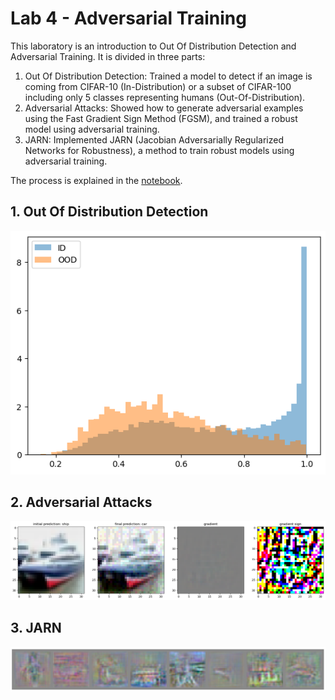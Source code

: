 # Lab 4 - Adversarial Training

This laboratory is an introduction to Out Of Distribution Detection and Adversarial Training.
It is divided in three parts:
1. Out Of Distribution Detection: Trained a model to detect if an image is coming from CIFAR-10 (In-Distribution) or a subset of CIFAR-100 including only 5 classes representing humans (Out-Of-Distribution).
2. Adversarial Attacks: Showed how to generate adversarial examples using the Fast Gradient Sign Method (FGSM), and trained a robust model using adversarial training.  
3. JARN: Implemented JARN (Jacobian Adversarially Regularized Networks for Robustness), a method to train robust models using adversarial training.

The process is explained in the [notebook](./Lab4_OOD.ipynb). 

## 1. Out Of Distribution Detection

![Out Of Distribution Detection histogram](./images/ood_detection_histogram.png)

## 2. Adversarial Attacks

![FGSM example](./images/fgsm_example.png)

## 3. JARN

![JARN example](./images/jarn_example.png)

